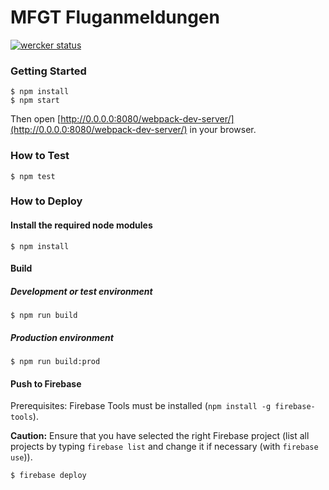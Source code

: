 # MFGT Fluganmeldungen

[![wercker status](https://app.wercker.com/status/b9fc0aac2d1ad59ac7d88d1ade1581f3/s/master "wercker status")](https://app.wercker.com/project/byKey/b9fc0aac2d1ad59ac7d88d1ade1581f3)

### Getting Started

```
$ npm install
$ npm start
```

Then open [http://0.0.0.0:8080/webpack-dev-server/](http://0.0.0.0:8080/webpack-dev-server/) in your browser.

### How to Test

```
$ npm test
```

### How to Deploy

#### Install the required node modules

```
$ npm install
```
#### Build

##### Development or test environment

```
$ npm run build
```

##### Production environment

```
$ npm run build:prod
```

#### Push to Firebase

Prerequisites: Firebase Tools must be installed (`npm install -g firebase-tools`).

**Caution:** Ensure that you have selected the right Firebase project (list all projects by typing `firebase list` and change it if necessary (with `firebase use`)).

```
$ firebase deploy
```
